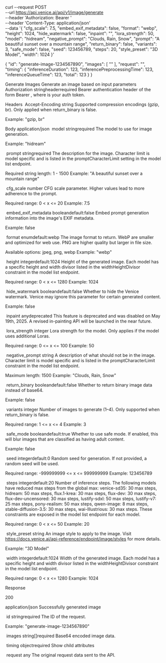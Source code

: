 curl --request POST \
  --url https://api.venice.ai/api/v1/image/generate \
  --header 'Authorization: Bearer <token>' \
  --header 'Content-Type: application/json' \
  --data '{
  "cfg_scale": 7.5,
  "embed_exif_metadata": false,
  "format": "webp",
  "height": 1024,
  "hide_watermark": false,
  "inpaint": "<any>",
  "lora_strength": 50,
  "model": "hidream",
  "negative_prompt": "Clouds, Rain, Snow",
  "prompt": "A beautiful sunset over a mountain range",
  "return_binary": false,
  "variants": 3,
  "safe_mode": false,
  "seed": 123456789,
  "steps": 20,
  "style_preset": "3D Model",
  "width": 1024
}'

{
  "id": "generate-image-1234567890",
  "images": [
    "<string>"
  ],
  "request": "<any>",
  "timing": {
    "inferenceDuration": 123,
    "inferencePreprocessingTime": 123,
    "inferenceQueueTime": 123,
    "total": 123
  }
}

Generate Images
Generate an image based on input parameters
​
Authorization
stringheaderrequired
Bearer authentication header of the form Bearer <token>, where <token> is your auth token.

Headers
​
Accept-Encoding
string
Supported compression encodings (gzip, br). Only applied when return_binary is false.

Example:
"gzip, br"

Body
application/json
​
model
stringrequired
The model to use for image generation.

Example:
"hidream"

​
prompt
stringrequired
The description for the image. Character limit is model specific and is listed in the promptCharacterLimit setting in the model list endpoint.

Required string length: 1 - 1500
Example:
"A beautiful sunset over a mountain range"

​
cfg_scale
number
CFG scale parameter. Higher values lead to more adherence to the prompt.

Required range: 0 < x <= 20
Example:
7.5

​
embed_exif_metadata
booleandefault:false
Embed prompt generation information into the image's EXIF metadata.

Example:
false

​
format
enum<string>default:webp
The image format to return. WebP are smaller and optimized for web use. PNG are higher quality but larger in file size.

Available options: jpeg, png, webp 
Example:
"webp"

​
height
integerdefault:1024
Height of the generated image. Each model has a specific height and width divisor listed in the widthHeightDivisor constraint in the model list endpoint.

Required range: 0 < x <= 1280
Example:
1024

​
hide_watermark
booleandefault:false
Whether to hide the Venice watermark. Venice may ignore this parameter for certain generated content.

Example:
false

​
inpaint
anydeprecated
This feature is deprecated and was disabled on May 19th, 2025. A revised in-painting API will be launched in the near future.

​
lora_strength
integer
Lora strength for the model. Only applies if the model uses additional Loras.

Required range: 0 <= x <= 100
Example:
50

​
negative_prompt
string
A description of what should not be in the image. Character limit is model specific and is listed in the promptCharacterLimit constraint in the model list endpoint.

Maximum length: 1500
Example:
"Clouds, Rain, Snow"

​
return_binary
booleandefault:false
Whether to return binary image data instead of base64.

Example:
false

​
variants
integer
Number of images to generate (1–4). Only supported when return_binary is false.

Required range: 1 <= x <= 4
Example:
3

​
safe_mode
booleandefault:true
Whether to use safe mode. If enabled, this will blur images that are classified as having adult content.

Example:
false

​
seed
integerdefault:0
Random seed for generation. If not provided, a random seed will be used.

Required range: -999999999 <= x <= 999999999
Example:
123456789

​
steps
integerdefault:20
Number of inference steps. The following models have reduced max steps from the global max: venice-sd35: 30 max steps, hidream: 50 max steps, flux.1-krea: 30 max steps, flux-dev: 30 max steps, flux-dev-uncensored: 30 max steps, lustify-sdxl: 50 max steps, lustify-v7: 25 max steps, pony-realism: 50 max steps, qwen-image: 8 max steps, stable-diffusion-3.5: 30 max steps, wai-Illustrious: 30 max steps. These constraints are exposed in the model list endpoint for each model.

Required range: 0 < x <= 50
Example:
20

​
style_preset
string
An image style to apply to the image. Visit https://docs.venice.ai/api-reference/endpoint/image/styles for more details.

Example:
"3D Model"

​
width
integerdefault:1024
Width of the generated image. Each model has a specific height and width divisor listed in the widthHeightDivisor constraint in the model list endpoint.

Required range: 0 < x <= 1280
Example:
1024

Response

200

application/json
Successfully generated image

​
id
stringrequired
The ID of the request.

Example:
"generate-image-1234567890"

​
images
string[]required
Base64 encoded image data.

​
timing
objectrequired
Show child attributes

​
request
any
The original request data sent to the API.